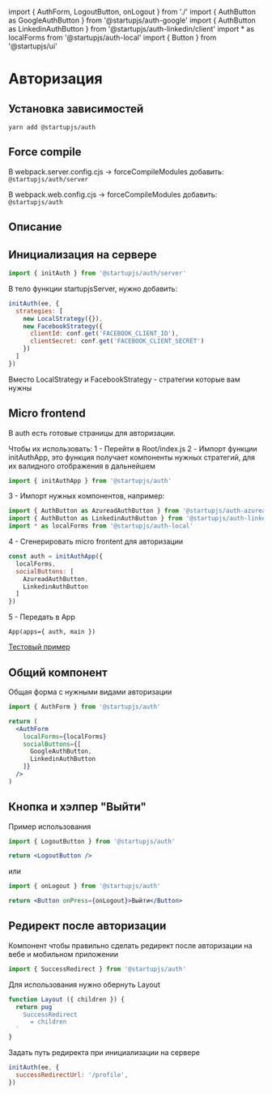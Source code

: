 import { AuthForm, LogoutButton, onLogout } from './'
import { AuthButton as GoogleAuthButton } from '@startupjs/auth-google'
import { AuthButton as LinkedinAuthButton } from '@startupjs/auth-linkedin/client'
import * as localForms from '@startupjs/auth-local'
import { Button } from '@startupjs/ui'

# Авторизация

## Установка зависимостей
`yarn add @startupjs/auth`

## Force compile
В webpack.server.config.cjs -> forceCompileModules добавить:
`@startupjs/auth/server`

В webpack.web.config.cjs -> forceCompileModules добавить:
`@startupjs/auth`

## Описание


## Инициализация на сервере
```js
import { initAuth } from '@startupjs/auth/server'
```

В тело функции startupjsServer, нужно добавить:
```js
initAuth(ee, {
  strategies: [
    new LocalStrategy({}),
    new FacebookStrategy({
      clientId: conf.get('FACEBOOK_CLIENT_ID'),
      clientSecret: conf.get('FACEBOOK_CLIENT_SECRET')
    })
  ]
})
```
Вместо LocalStrategy и FacebookStrategy - стратегии которые вам нужны

## Micro frontend
В auth есть готовые страницы для авторизации.

Чтобы их использовать:
1 - Перейти в Root/index.js
2 - Импорт функции initAuthApp, это функция получает компоненты нужных стратегий, для их валидного отображения в дальнейшем
```js
import { initAuthApp } from '@startupjs/auth'
```

3 - Импорт нужных компонентов, например:
```js
import { AuthButton as AzureadAuthButton } from '@startupjs/auth-azuread'
import { AuthButton as LinkedinAuthButton } from '@startupjs/auth-linkedin'
import * as localForms from '@startupjs/auth-local'
```

4 - Сгенерировать micro frontent для авторизации
```js
const auth = initAuthApp({
  localForms,
  socialButtons: [
    AzureadAuthButton,
    LinkedinAuthButton
  ]
})
```

5 - Передать в App
```pug
App(apps={ auth, main })
```

[Тестовый пример](/auth/sign-in)

## Общий компонент
Общая форма с нужными видами авторизации

```js
import { AuthForm } from '@startupjs/auth'
```

```jsx example
return (
  <AuthForm
    localForms={localForms}
    socialButtons={[
      GoogleAuthButton,
      LinkedinAuthButton
    ]}
  />
)
```

## Кнопка и хэлпер "Выйти"
Пример использования

```js
import { LogoutButton } from '@startupjs/auth'
```
```jsx example
return <LogoutButton />
```

или

```js
import { onLogout } from '@startupjs/auth'
```
```jsx example
return <Button onPress={onLogout}>Выйти</Button>
```


## Редирект после авторизации
Компонент чтобы правильно сделать редирект после авторизации на вебе и мобильном приложении
```js
import { SuccessRedirect } from '@startupjs/auth'
```

Для использования нужно обернуть Layout
```jsx
function Layout ({ children }) {
  return pug`
    SuccessRedirect
      = children
  `
}
```

Задать путь редиректа при инициализации на сервере
```js
initAuth(ee, {
  successRedirectUrl: '/profile',
})
```

